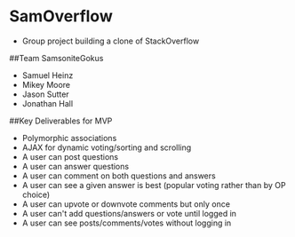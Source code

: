 # SamOverflow
- Group project building a clone of StackOverflow

##Team SamsoniteGokus
- Samuel Heinz
- Mikey Moore
- Jason Sutter
- Jonathan Hall

##Key Deliverables for MVP
  - Polymorphic associations
  - AJAX for dynamic voting/sorting and scrolling
  - A user can post questions
  - A user can answer questions
  - A user can comment on both questions and answers
  - A user can see a given answer is best (popular voting rather than by OP choice)
  - A user can upvote or downvote comments but only once
  - A user can't add questions/answers or vote until logged in
  - A user can see posts/comments/votes without logging in
